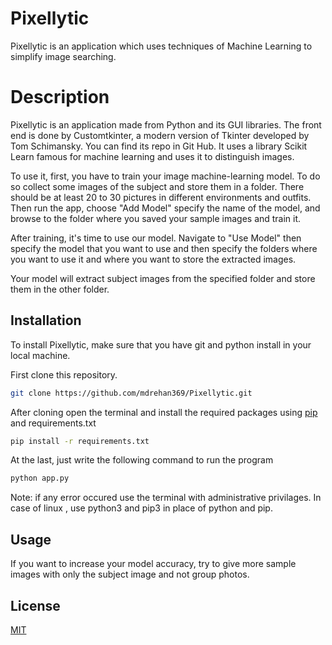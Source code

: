 # Pixellytic

Pixellytic is an application which uses techniques of Machine Learning to simplify image searching.

# Description

Pixellytic is an application made from Python and its GUI libraries. 
The front end is done by Customtkinter, a modern version of Tkinter developed by Tom Schimansky.
You can find its repo in Git Hub. It uses a library Scikit Learn famous for machine learning and uses it to distinguish images.

To use it, first, you have to train your image machine-learning model. To do so collect some images of the subject and store them in a folder. There should be at least 20 to 30 pictures in different environments and outfits. Then run the app, choose "Add Model" specify the name of the model, and browse to the folder where you saved your sample images and train it.

After training, it's time to use our model. Navigate to "Use Model" then specify the model that you want to use and then specify the folders where you want to use it and where you want to store the extracted images.

Your model will extract subject images from the specified folder and store them in the other folder.

## Installation
To install Pixellytic, make sure that you have git and python install in your local machine.

First clone this repository.
```bash
git clone https://github.com/mdrehan369/Pixellytic.git
```
After cloning open the terminal and install the required packages using [pip](https://pip.pypa.io/en/stable/) and requirements.txt

```bash
pip install -r requirements.txt
```

At the last, just write the following command to run the program
```bash
python app.py
```
Note: if any error occured use the terminal with administrative privilages. In case of linux , use python3 and pip3 in place of python and pip.

## Usage

If you want to increase your model accuracy, try to give more sample images with only the subject image and not group photos.

## License

[MIT](https://choosealicense.com/licenses/mit/)